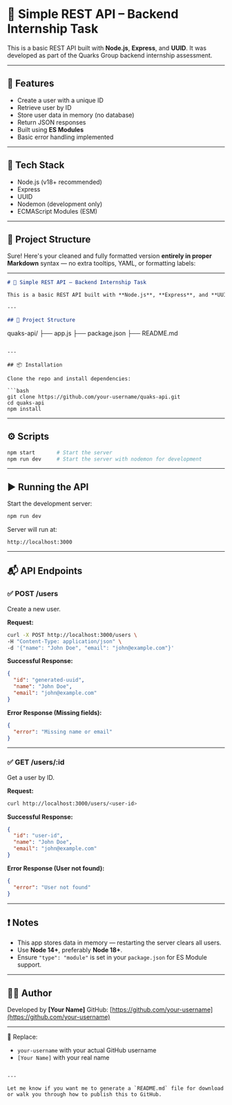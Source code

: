 # 🧪 Simple REST API – Backend Internship Task

This is a basic REST API built with **Node.js**, **Express**, and **UUID**. It was developed as part of the Quarks Group backend internship assessment.

---

## 🚀 Features

- Create a user with a unique ID
- Retrieve user by ID
- Store user data in memory (no database)
- Return JSON responses
- Built using **ES Modules**
- Basic error handling implemented

---

## 🧰 Tech Stack

- Node.js (v18+ recommended)
- Express
- UUID
- Nodemon (development only)
- ECMAScript Modules (ESM)

---

## 📁 Project Structure

Sure! Here's your cleaned and fully formatted version **entirely in proper Markdown** syntax — no extra tooltips, YAML, or formatting labels:

---

```markdown
# 🧪 Simple REST API – Backend Internship Task

This is a basic REST API built with **Node.js**, **Express**, and **UUID**. It was developed as part of the Quarks Group backend internship assessment.

---

## 📁 Project Structure

```

quaks-api/
├── app.js
├── package.json
├── README.md

````

---

## 📦 Installation

Clone the repo and install dependencies:

```bash
git clone https://github.com/your-username/quaks-api.git
cd quaks-api
npm install
````

---

## ⚙️ Scripts

```bash
npm start       # Start the server
npm run dev     # Start the server with nodemon for development
```

---

## ▶️ Running the API

Start the development server:

```bash
npm run dev
```

Server will run at:

```
http://localhost:3000
```

---

## 📬 API Endpoints

### ✅ POST /users

Create a new user.

**Request:**

```bash
curl -X POST http://localhost:3000/users \
-H "Content-Type: application/json" \
-d '{"name": "John Doe", "email": "john@example.com"}'
```

**Successful Response:**

```json
{
  "id": "generated-uuid",
  "name": "John Doe",
  "email": "john@example.com"
}
```

**Error Response (Missing fields):**

```json
{
  "error": "Missing name or email"
}
```

---

### ✅ GET /users/\:id

Get a user by ID.

**Request:**

```bash
curl http://localhost:3000/users/<user-id>
```

**Successful Response:**

```json
{
  "id": "user-id",
  "name": "John Doe",
  "email": "john@example.com"
}
```

**Error Response (User not found):**

```json
{
  "error": "User not found"
}
```

---

## ❗ Notes

* This app stores data in memory — restarting the server clears all users.
* Use **Node 14+**, preferably **Node 18+**.
* Ensure `"type": "module"` is set in your `package.json` for ES Module support.

---

## 👨‍💻 Author

Developed by **\[Your Name]**
GitHub: [https://github.com/your-username](https://github.com/your-username)

---

🔧 Replace:

* `your-username` with your actual GitHub username
* `[Your Name]` with your real name

```

---

Let me know if you want me to generate a `README.md` file for download or walk you through how to publish this to GitHub.
```
